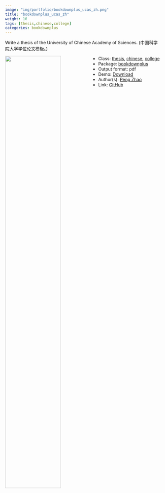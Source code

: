 ```yaml
---
image: "img/portfolio/bookdownplus_ucas_zh.png"
title: "bookdownplus_ucas_zh"
weight: 10
tags: [thesis,chinese,college]
categories: bookdownplus
---
```


Write a thesis of the University of Chinese Academy of Sciences. (中国科学院大学学位论文模板。)

<!--more-->

<img class = "jf-image-shadow" src="../../img/portfolio/bookdownplus_ucas_zh.png" style="display: block; margin: auto;" width="60%"  align="left">

- Class: [thesis](../../tags/thesis), [chinese](../../tags/chinese), [college](../../tags/college)
- Package: [bookdownplus](bookdownplus)
- Output format: pdf
- Demo: [Download](https://pzhaonet.github.io/bookdownplus/inst2/ucas_zh/showcase/ucas_zh.pdf)
- Author(s): [Peng Zhao](https://pzhao.org)
- Link: [GitHub](https://github.com/pzhaonet/bookdownplus)


